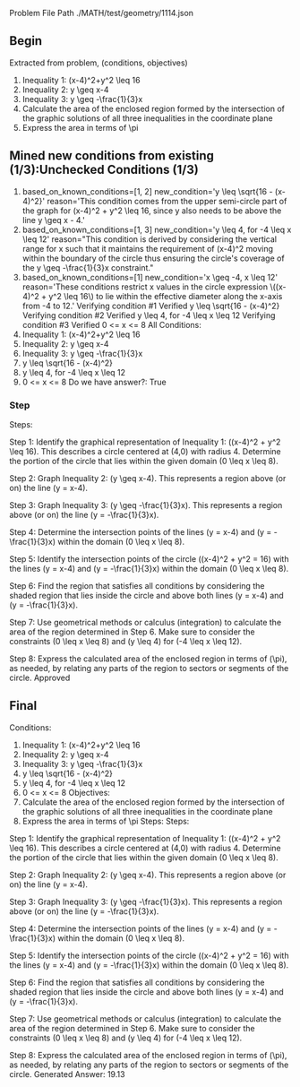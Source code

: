 Problem File Path
./MATH/test/geometry/1114.json
## Begin
Extracted from problem, (conditions, objectives)
1. Inequality 1: (x-4)^2+y^2 \leq 16
2. Inequality 2: y \geq x-4
3. Inequality 3: y \geq -\frac{1}{3}x
1. Calculate the area of the enclosed region formed by the intersection of the graphic solutions of all three inequalities in the coordinate plane
2. Express the area in terms of \pi
## Mined new conditions from existing (1/3):Unchecked Conditions (1/3)
1. based_on_known_conditions=[1, 2] new_condition='y \\leq \\sqrt{16 - (x-4)^2}' reason='This condition comes from the upper semi-circle part of the graph for (x-4)^2 + y^2 \\leq 16, since y also needs to be above the line y \\geq x - 4.'
2. based_on_known_conditions=[1, 3] new_condition='y \\leq 4, for -4 \\leq x \\leq 12' reason="This condition is derived by considering the vertical range for x such that it maintains the requirement of (x-4)^2 moving within the boundary of the circle thus ensuring the circle's coverage of the y \\geq -\\frac{1}{3}x constraint."
3. based_on_known_conditions=[1] new_condition='x \\geq -4, x \\leq 12' reason='These conditions restrict x values in the circle expression \\((x-4)^2 + y^2 \\leq 16\\) to lie within the effective diameter along the x-axis from -4 to 12.'
Verifying condition #1
Verified
y \leq \sqrt{16 - (x-4)^2}
Verifying condition #2
Verified
y \leq 4, for -4 \leq x \leq 12
Verifying condition #3
Verified
0 <= x <= 8
All Conditions: 
1. Inequality 1: (x-4)^2+y^2 \leq 16
2. Inequality 2: y \geq x-4
3. Inequality 3: y \geq -\frac{1}{3}x
4. y \leq \sqrt{16 - (x-4)^2}
5. y \leq 4, for -4 \leq x \leq 12
6. 0 <= x <= 8
Do we have answer?: True
### Step
Steps:

Step 1:
Identify the graphical representation of Inequality 1: \((x-4)^2 + y^2 \leq 16\). This describes a circle centered at (4,0) with radius 4. Determine the portion of the circle that lies within the given domain \(0 \leq x \leq 8\).

Step 2:
Graph Inequality 2: \(y \geq x-4\). This represents a region above (or on) the line \(y = x-4\).

Step 3:
Graph Inequality 3: \(y \geq -\frac{1}{3}x\). This represents a region above (or on) the line \(y = -\frac{1}{3}x\).

Step 4:
Determine the intersection points of the lines \(y = x-4\) and \(y = -\frac{1}{3}x\) within the domain \(0 \leq x \leq 8\).

Step 5:
Identify the intersection points of the circle \((x-4)^2 + y^2 = 16\) with the lines \(y = x-4\) and \(y = -\frac{1}{3}x\) within the domain \(0 \leq x \leq 8\).

Step 6:
Find the region that satisfies all conditions by considering the shaded region that lies inside the circle and above both lines \(y = x-4\) and \(y = -\frac{1}{3}x\).

Step 7:
Use geometrical methods or calculus (integration) to calculate the area of the region determined in Step 6. Make sure to consider the constraints \(0 \leq x \leq 8\) and \(y \leq 4\) for \(-4 \leq x \leq 12\).

Step 8:
Express the calculated area of the enclosed region in terms of \(\pi\), as needed, by relating any parts of the region to sectors or segments of the circle.
Approved
## Final
Conditions:
1. Inequality 1: (x-4)^2+y^2 \leq 16
2. Inequality 2: y \geq x-4
3. Inequality 3: y \geq -\frac{1}{3}x
4. y \leq \sqrt{16 - (x-4)^2}
5. y \leq 4, for -4 \leq x \leq 12
6. 0 <= x <= 8
Objectives:
1. Calculate the area of the enclosed region formed by the intersection of the graphic solutions of all three inequalities in the coordinate plane
2. Express the area in terms of \pi
Steps:
Steps:

Step 1:
Identify the graphical representation of Inequality 1: \((x-4)^2 + y^2 \leq 16\). This describes a circle centered at (4,0) with radius 4. Determine the portion of the circle that lies within the given domain \(0 \leq x \leq 8\).

Step 2:
Graph Inequality 2: \(y \geq x-4\). This represents a region above (or on) the line \(y = x-4\).

Step 3:
Graph Inequality 3: \(y \geq -\frac{1}{3}x\). This represents a region above (or on) the line \(y = -\frac{1}{3}x\).

Step 4:
Determine the intersection points of the lines \(y = x-4\) and \(y = -\frac{1}{3}x\) within the domain \(0 \leq x \leq 8\).

Step 5:
Identify the intersection points of the circle \((x-4)^2 + y^2 = 16\) with the lines \(y = x-4\) and \(y = -\frac{1}{3}x\) within the domain \(0 \leq x \leq 8\).

Step 6:
Find the region that satisfies all conditions by considering the shaded region that lies inside the circle and above both lines \(y = x-4\) and \(y = -\frac{1}{3}x\).

Step 7:
Use geometrical methods or calculus (integration) to calculate the area of the region determined in Step 6. Make sure to consider the constraints \(0 \leq x \leq 8\) and \(y \leq 4\) for \(-4 \leq x \leq 12\).

Step 8:
Express the calculated area of the enclosed region in terms of \(\pi\), as needed, by relating any parts of the region to sectors or segments of the circle.
Generated Answer: 
19.13